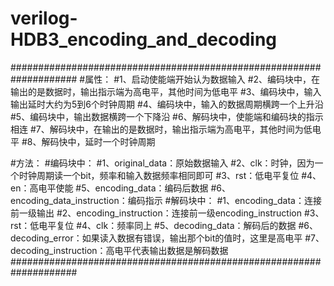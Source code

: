 # verilog-HDB3_encoding_and_decoding 
####################################################################
#属性：
#1、启动使能端开始认为数据输入
#2、编码块中，在输出的是数据时，输出指示端为高电平，其他时间为低电平
#3、编码块中，输入输出延时大约为5到6个时钟周期
#4、编码块中，输入的数据周期横跨一个上升沿
#5、编码块中，输出数据横跨一个下降沿
#6、解码块中，使能端和编码块的指示相连
#7、解码块中，在输出的是数据时，输出指示端为高电平，其他时间为低电平
#8、解码快中，延时一个时钟周期

#方法：
#编码块中：
#1、original_data：原始数据输入
#2、clk：时钟，因为一个时钟周期读一个bit，频率和输入数据频率相同即可
#3、rst：低电平复位
#4、en：高电平使能
#5、encoding_data：编码后数据
#6、encoding_data_instruction：编码指示
#解码块中：
#1、encoding_data：连接前一级输出
#2、encoding_instruction：连接前一级encoding_instruction
#3、rst：低电平复位
#4、clk：频率同上
#5、decoding_data：解码后的数据
#6、decoding_error：如果读入数据有错误，输出那个bit的值时，这里是高电平
#7、decoding_instruction：高电平代表输出数据是解码数据
####################################################################
